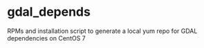 # gdal_depends
RPMs and installation script to generate a local yum repo for GDAL dependencies on CentOS 7
